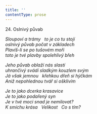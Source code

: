 ```yaml
---
title: ''
contentType: prose
---
```


24. Oslnivý půvab

_Sloupoví a trámy   to je co tu stojí  
oslnivý půvab počat v základech  
Plavíš-li se po tušovém moři  
toto je tvé plavby spolehlivý břeh_

_Jeho půvab oblaží nás slastí  
uhrančivý svádí sladkým kouzlem svým  
Já však jemnou   křehkou dřeň si hýčkám  
Aniž nepohlednou tvář si ošklivím_

_Je to jako dcerka krasavice  
Je to jako podařený syn  
Je v tvé moci snad je nemilovat?  
K smíchu krása   Velikost   Co s tím?_
